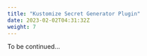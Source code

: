 ```yaml
---
title: "Kustomize Secret Generator Plugin"
date: 2023-02-02T04:31:32Z
weight: 7
---
```


To be continued...

